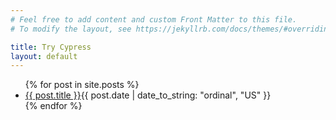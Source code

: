 ```yaml
---
# Feel free to add content and custom Front Matter to this file.
# To modify the layout, see https://jekyllrb.com/docs/themes/#overriding-theme-defaults

title: Try Cypress
layout: default
---
```


<section class="posts">
	<ul>
		{% for post in site.posts %}
		<li><a href="{{ site.baseurl }}{{ post.url }}">{{ post.title }}</a><time datetime="{{ post.date | date_to_xmlschema }}">{{ post.date | date_to_string: "ordinal", "US" }}</time></li>
		{% endfor %}
	</ul>
</section>